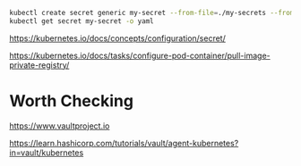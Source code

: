 ```sh
kubectl create secret generic my-secret --from-file=./my-secrets --from-literal=user=maciek
kubectl get secret my-secret -o yaml
```
https://kubernetes.io/docs/concepts/configuration/secret/

https://kubernetes.io/docs/tasks/configure-pod-container/pull-image-private-registry/

# Worth Checking
https://www.vaultproject.io

https://learn.hashicorp.com/tutorials/vault/agent-kubernetes?in=vault/kubernetes
